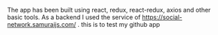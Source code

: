 The app has been built using react, redux, react-redux, axios and other basic tools. 
As a backend I used the service of https://social-network.samuraijs.com/ .
this is to test my github app
